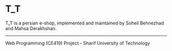 T_T
===

T_T is a persian e-shop, implemented and maintained by Soheil Behnezhad and Mahsa Derakhshan.

---

Web Programming (CE419) Project - Sharif University of Technology

